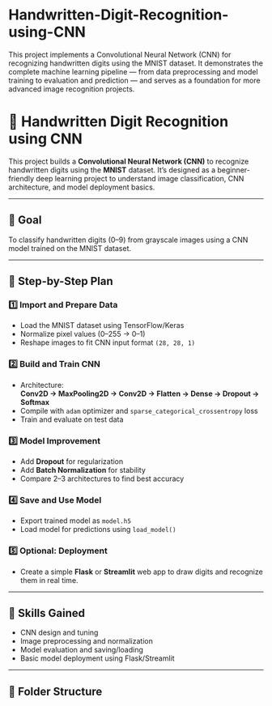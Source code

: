 # Handwritten-Digit-Recognition-using-CNN
This project implements a Convolutional Neural Network (CNN) for recognizing handwritten digits using the MNIST dataset. It demonstrates the complete machine learning pipeline — from data preprocessing and model training to evaluation and prediction — and serves as a foundation for more advanced image recognition projects.

# 🧠 Handwritten Digit Recognition using CNN

This project builds a **Convolutional Neural Network (CNN)** to recognize handwritten digits using the **MNIST** dataset. It’s designed as a beginner-friendly deep learning project to understand image classification, CNN architecture, and model deployment basics.

---

## 🎯 Goal
To classify handwritten digits (0–9) from grayscale images using a CNN model trained on the MNIST dataset.

---

## 🧩 Step-by-Step Plan

### 1️⃣ Import and Prepare Data
- Load the MNIST dataset using TensorFlow/Keras  
- Normalize pixel values (0–255 → 0–1)  
- Reshape images to fit CNN input format `(28, 28, 1)`

### 2️⃣ Build and Train CNN
- Architecture:  
  **Conv2D → MaxPooling2D → Conv2D → Flatten → Dense → Dropout → Softmax**
- Compile with `adam` optimizer and `sparse_categorical_crossentropy` loss  
- Train and evaluate on test data  

### 3️⃣ Model Improvement
- Add **Dropout** for regularization  
- Add **Batch Normalization** for stability  
- Compare 2–3 architectures to find best accuracy  

### 4️⃣ Save and Use Model
- Export trained model as `model.h5`  
- Load model for predictions using `load_model()`  

### 5️⃣ Optional: Deployment
- Create a simple **Flask** or **Streamlit** web app to draw digits and recognize them in real time.

---

## 🧠 Skills Gained
- CNN design and tuning  
- Image preprocessing and normalization  
- Model evaluation and saving/loading  
- Basic model deployment using Flask/Streamlit  

---

## 📂 Folder Structure

